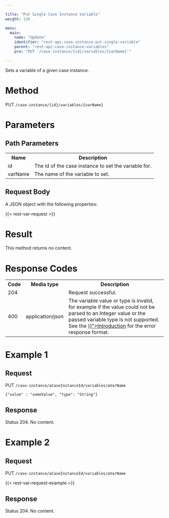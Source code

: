 ```yaml
---

title: "Put Single Case Instance Variable"
weight: 120

menu:
  main:
    name: "Update"
    identifier: "rest-api-case-instance-put-single-variable"
    parent: "rest-api-case-instance-variables"
    pre: "PUT `/case-instance/{id}/variables/{varName}`"

---
```



Sets a variable of a given case instance.


# Method

PUT `/case-instance/{id}/variables/{varName}`


# Parameters

## Path Parameters

<table class="table table-striped">
  <tr>
    <th>Name</th>
    <th>Description</th>
  </tr>
  <tr>
    <td>id</td>
    <td>The id of the case instance to set the variable for.</td>
  </tr>
  <tr>
    <td>varName</td>
    <td>The name of the variable to set.</td>
  </tr>
</table>

## Request Body

A JSON object with the following properties:

{{< rest-var-request >}}


# Result

This method returns no content.


# Response Codes

<table class="table table-striped">
  <tr>
    <th>Code</th>
    <th>Media type</th>
    <th>Description</th>
  </tr>
  <tr>
    <td>204</td>
    <td></td>
    <td>Request successful.</td>
  </tr>
  <tr>
    <td>400</td>
    <td>application/json</td>
    <td>The variable value or type is invalid, for example if the value could not be parsed to an Integer value or the passed variable type is not supported. See the <a href="{{< relref "reference/rest/overview/index.md#error-handling" >}}">Introduction</a> for the error response format.</td>
  </tr>
</table>


# Example 1

## Request

PUT `/case-instance/aCaseInstanceId/variables/aVarName`

    {"value" : "someValue", "type": "String"}

## Response

Status 204. No content.


# Example 2

## Request

PUT `/case-instance/aCaseInstanceId/variables/aVarName`

{{< rest-var-request-example >}}

## Response

Status 204. No content.
